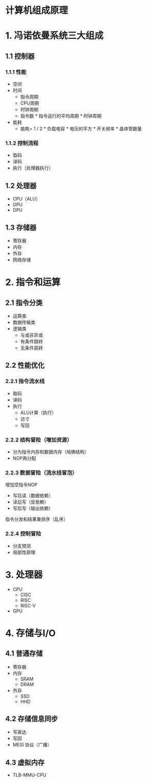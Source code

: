 # 计算机组成原理

# 1. 冯诺依曼系统三大组成

## 1.1 控制器

### 1.1.1 性能

- 空间
- 时间
  - 指令周期
  - CPU周期
  - 时钟周期
  - 指令数 * 指令运行的平均周期 * 时钟周期 
- 能耗
  - 能耗= 1 / 2 * 负载电容 * 电压的平方 * 开关频率 * 晶体管数量

### 1.1.2 控制流程

- 取码
- 译码
- 执行（处理器执行）

## 1.2 处理器

- CPU（ALU）
- GPU
- DPU

## 1.3 存储器

- 寄存器
- 内存
- 外存
- 网络存储

# 2. 指令和运算

## 2.1 指令分类

- 运算类
- 数据传输类
- 逻辑类
  - 与或非异或
  - 有条件跳转
  - 无条件跳转

## 2.2 性能优化

### 2.2.1 指令流水线

- 取码
- 译码
- 执行
  - ALU计算（执行）
  - 访寸
  - 写回

### 2.2.2 结构冒险（增加资源）

- 分为指令内存和数据内存（哈佛结构）
- NOP再分配

### 2.2.3 数据冒险（流水线冒泡）

增加空指令NOP

- 写后读（数据依赖）
- 读后写（反依赖）
- 写后写（输出依赖）

指令分发和结果重排序（乱序）

### 2.2.4 控制冒险

- 分支预测
- 局部性原理

# 3. 处理器

- CPU
  - CISC
  - RISC
  - RISC-V
- GPU

# 4. 存储与I/O

## 4.1 普通存储

- 寄存器
- 内存
  - SRAM
  - DRAM
- 外存
  - SSD
  - HHD

## 4.2 存储信息同步

- 写直达
- 写回
- MESI 协议（广播）

## 4.3 虚拟内存

- TLB-MMU-CPU
